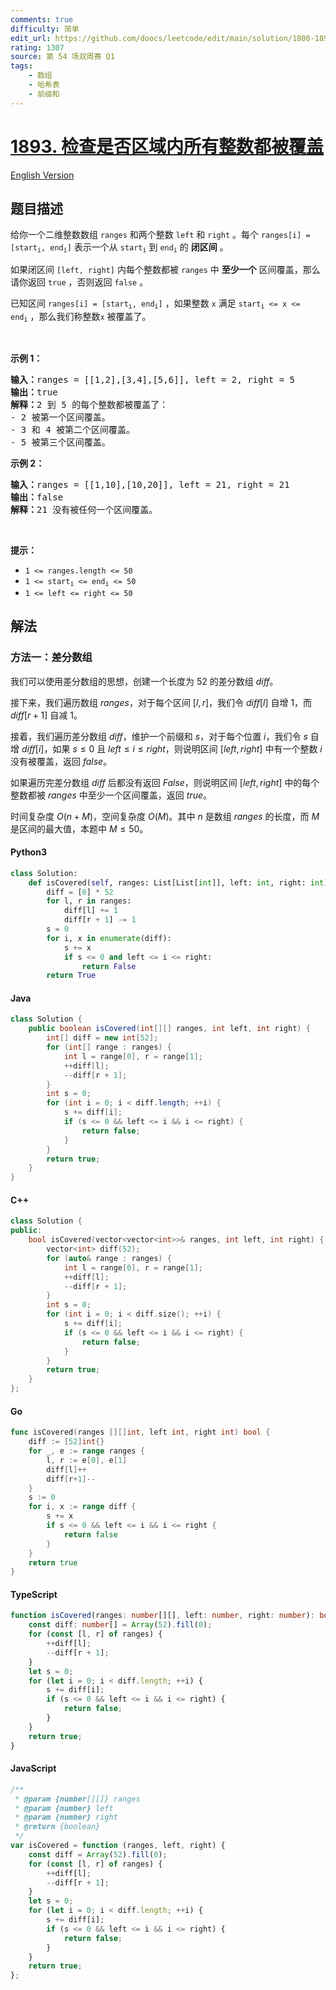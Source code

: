 ```yaml
---
comments: true
difficulty: 简单
edit_url: https://github.com/doocs/leetcode/edit/main/solution/1800-1899/1893.Check%20if%20All%20the%20Integers%20in%20a%20Range%20Are%20Covered/README.md
rating: 1307
source: 第 54 场双周赛 Q1
tags:
    - 数组
    - 哈希表
    - 前缀和
---
```


<!-- problem:start -->

# [1893. 检查是否区域内所有整数都被覆盖](https://leetcode.cn/problems/check-if-all-the-integers-in-a-range-are-covered)

[English Version](/solution/1800-1899/1893.Check%20if%20All%20the%20Integers%20in%20a%20Range%20Are%20Covered/README_EN.md)

## 题目描述

<!-- description:start -->

<p>给你一个二维整数数组 <code>ranges</code> 和两个整数 <code>left</code> 和 <code>right</code> 。每个 <code>ranges[i] = [start<sub>i</sub>, end<sub>i</sub>]</code> 表示一个从 <code>start<sub>i</sub></code> 到 <code>end<sub>i</sub></code> 的 <strong>闭区间</strong> 。</p>

<p>如果闭区间 <code>[left, right]</code> 内每个整数都被 <code>ranges</code> 中 <strong>至少一个</strong> 区间覆盖，那么请你返回 <code>true</code> ，否则返回 <code>false</code> 。</p>

<p>已知区间 <code>ranges[i] = [start<sub>i</sub>, end<sub>i</sub>]</code> ，如果整数 <code>x</code> 满足 <code>start<sub>i</sub> <= x <= end<sub>i</sub></code> ，那么我们称整数<code>x</code> 被覆盖了。</p>

<p> </p>

<p><strong>示例 1：</strong></p>

<pre>
<b>输入：</b>ranges = [[1,2],[3,4],[5,6]], left = 2, right = 5
<b>输出：</b>true
<b>解释：</b>2 到 5 的每个整数都被覆盖了：
- 2 被第一个区间覆盖。
- 3 和 4 被第二个区间覆盖。
- 5 被第三个区间覆盖。
</pre>

<p><strong>示例 2：</strong></p>

<pre>
<b>输入：</b>ranges = [[1,10],[10,20]], left = 21, right = 21
<b>输出：</b>false
<b>解释：</b>21 没有被任何一个区间覆盖。
</pre>

<p> </p>

<p><strong>提示：</strong></p>

<ul>
	<li><code>1 <= ranges.length <= 50</code></li>
	<li><code>1 <= start<sub>i</sub> <= end<sub>i</sub> <= 50</code></li>
	<li><code>1 <= left <= right <= 50</code></li>
</ul>

<!-- description:end -->

## 解法

<!-- solution:start -->

### 方法一：差分数组

我们可以使用差分数组的思想，创建一个长度为 $52$ 的差分数组 $\textit{diff}$。

接下来，我们遍历数组 $\textit{ranges}$，对于每个区间 $[l, r]$，我们令 $\textit{diff}[l]$ 自增 $1$，而 $\textit{diff}[r + 1]$ 自减 $1$。

接着，我们遍历差分数组 $\textit{diff}$，维护一个前缀和 $s$，对于每个位置 $i$，我们令 $s$ 自增 $\textit{diff}[i]$，如果 $s \le 0$ 且 $left \le i \le right$，则说明区间 $[left, right]$ 中有一个整数 $i$ 没有被覆盖，返回 $\textit{false}$。

如果遍历完差分数组 $\textit{diff}$ 后都没有返回 $\textit{False}$，则说明区间 $[left, right]$ 中的每个整数都被 $\textit{ranges}$ 中至少一个区间覆盖，返回 $\textit{true}$。

时间复杂度 $O(n + M)$，空间复杂度 $O(M)$。其中 $n$ 是数组 $\textit{ranges}$ 的长度，而 $M$ 是区间的最大值，本题中 $M \le 50$。

<!-- tabs:start -->

#### Python3

```python
class Solution:
    def isCovered(self, ranges: List[List[int]], left: int, right: int) -> bool:
        diff = [0] * 52
        for l, r in ranges:
            diff[l] += 1
            diff[r + 1] -= 1
        s = 0
        for i, x in enumerate(diff):
            s += x
            if s <= 0 and left <= i <= right:
                return False
        return True
```

#### Java

```java
class Solution {
    public boolean isCovered(int[][] ranges, int left, int right) {
        int[] diff = new int[52];
        for (int[] range : ranges) {
            int l = range[0], r = range[1];
            ++diff[l];
            --diff[r + 1];
        }
        int s = 0;
        for (int i = 0; i < diff.length; ++i) {
            s += diff[i];
            if (s <= 0 && left <= i && i <= right) {
                return false;
            }
        }
        return true;
    }
}
```

#### C++

```cpp
class Solution {
public:
    bool isCovered(vector<vector<int>>& ranges, int left, int right) {
        vector<int> diff(52);
        for (auto& range : ranges) {
            int l = range[0], r = range[1];
            ++diff[l];
            --diff[r + 1];
        }
        int s = 0;
        for (int i = 0; i < diff.size(); ++i) {
            s += diff[i];
            if (s <= 0 && left <= i && i <= right) {
                return false;
            }
        }
        return true;
    }
};
```

#### Go

```go
func isCovered(ranges [][]int, left int, right int) bool {
	diff := [52]int{}
	for _, e := range ranges {
		l, r := e[0], e[1]
		diff[l]++
		diff[r+1]--
	}
	s := 0
	for i, x := range diff {
		s += x
		if s <= 0 && left <= i && i <= right {
			return false
		}
	}
	return true
}
```

#### TypeScript

```ts
function isCovered(ranges: number[][], left: number, right: number): boolean {
    const diff: number[] = Array(52).fill(0);
    for (const [l, r] of ranges) {
        ++diff[l];
        --diff[r + 1];
    }
    let s = 0;
    for (let i = 0; i < diff.length; ++i) {
        s += diff[i];
        if (s <= 0 && left <= i && i <= right) {
            return false;
        }
    }
    return true;
}
```

#### JavaScript

```js
/**
 * @param {number[][]} ranges
 * @param {number} left
 * @param {number} right
 * @return {boolean}
 */
var isCovered = function (ranges, left, right) {
    const diff = Array(52).fill(0);
    for (const [l, r] of ranges) {
        ++diff[l];
        --diff[r + 1];
    }
    let s = 0;
    for (let i = 0; i < diff.length; ++i) {
        s += diff[i];
        if (s <= 0 && left <= i && i <= right) {
            return false;
        }
    }
    return true;
};
```

<!-- tabs:end -->

<!-- solution:end -->

<!-- problem:end -->
